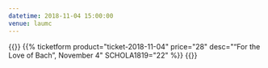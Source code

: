 ```yaml
---
datetime: 2018-11-04 15:00:00
venue: laumc
---
```


{{<sandbox>}}
    {{% ticketform product="ticket-2018-11-04" price="28" desc="“For the Love of Bach”, November 4" SCHOLA1819="22" %}}
{{</sandbox>}}
